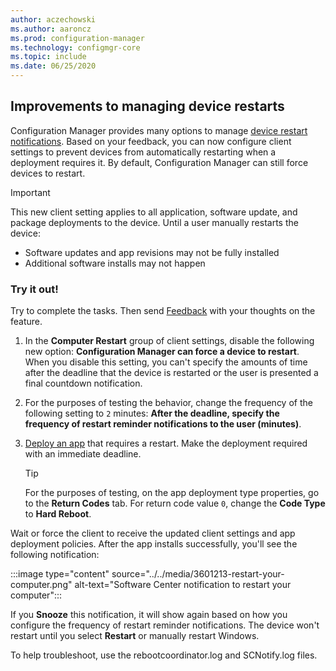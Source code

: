 ```yaml
---
author: aczechowski
ms.author: aaroncz
ms.prod: configuration-manager
ms.technology: configmgr-core
ms.topic: include
ms.date: 06/25/2020
---
```


## <a name="bkmk_restart"></a> Improvements to managing device restarts

<!--3601213-->

Configuration Manager provides many options to manage [device restart notifications](../../../../clients/deploy/device-restart-notifications.md). Based on your feedback, you can now configure client settings to prevent devices from automatically restarting when a deployment requires it. By default, Configuration Manager can still force devices to restart.

> [!IMPORTANT]
> This new client setting applies to all application, software update, and package deployments to the device. Until a user manually restarts the device:
>
> - Software updates and app revisions may not be fully installed
> - Additional software installs may not happen

### Try it out!

Try to complete the tasks. Then send [Feedback](../../technical-preview-2003.md#bkmk_feedback) with your thoughts on the feature.

1. In the **Computer Restart** group of client settings, disable the following new option: **Configuration Manager can force a device to restart**. When you disable this setting, you can't specify the amounts of time after the deadline that the device is restarted or the user is presented a final countdown notification.

1. For the purposes of testing the behavior, change the frequency of the following setting to `2` minutes: **After the deadline, specify the frequency of restart reminder notifications to the user (minutes)**.

1. [Deploy an app](../../../../../apps/deploy-use/deploy-applications.md) that requires a restart. Make the deployment required with an immediate deadline.

    > [!TIP]
    > For the purposes of testing, on the app deployment type properties, go to the **Return Codes** tab. For return code value `0`, change the **Code Type** to **Hard Reboot**.

Wait or force the client to receive the updated client settings and app deployment policies. After the app installs successfully, you'll see the following notification:

:::image type="content" source="../../media/3601213-restart-your-computer.png" alt-text="Software Center notification to restart your computer":::

If you **Snooze** this notification, it will show again based on how you configure the frequency of restart reminder notifications. The device won't restart until you select **Restart** or manually restart Windows.

To help troubleshoot, use the rebootcoordinator.log and SCNotify.log files.
